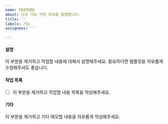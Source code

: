 ```yaml
---
name: FEATURE
about: 신규 기능 구현 이슈를 발행합니다.
title: ''
labels: 기능
assignees: ''

---
```


#### 설명

이 부분을 제거하고 작업할 내용에 대해서 설명해주세요.
필요하다면 템플릿을 자유롭게 수정해주셔도 좋습니다.

#### 작업 목록

- [ ] 이 부분을 제거하고 작업할 내용 목록을 작성해주세요.

#### 기타

이 부분을 제거하고 기타 메모할 내용을 자유롭게 작성해주세요.
